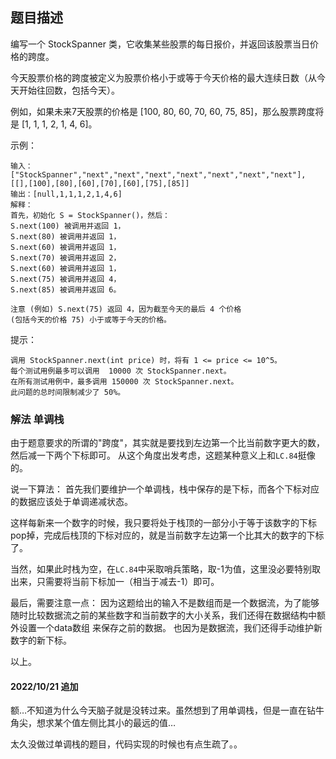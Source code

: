 ## 题目描述
编写一个 StockSpanner 类，它收集某些股票的每日报价，并返回该股票当日价格的跨度。

今天股票价格的跨度被定义为股票价格小于或等于今天价格的最大连续日数（从今天开始往回数，包括今天）。

例如，如果未来7天股票的价格是 [100, 80, 60, 70, 60, 75, 85]，那么股票跨度将是 [1, 1, 1, 2, 1, 4, 6]。

示例：
```
输入：["StockSpanner","next","next","next","next","next","next","next"], [[],[100],[80],[60],[70],[60],[75],[85]]
输出：[null,1,1,1,2,1,4,6]
解释：
首先，初始化 S = StockSpanner()，然后：
S.next(100) 被调用并返回 1，
S.next(80) 被调用并返回 1，
S.next(60) 被调用并返回 1，
S.next(70) 被调用并返回 2，
S.next(60) 被调用并返回 1，
S.next(75) 被调用并返回 4，
S.next(85) 被调用并返回 6。

注意 (例如) S.next(75) 返回 4，因为截至今天的最后 4 个价格
(包括今天的价格 75) 小于或等于今天的价格。
```

提示：
```
调用 StockSpanner.next(int price) 时，将有 1 <= price <= 10^5。
每个测试用例最多可以调用  10000 次 StockSpanner.next。
在所有测试用例中，最多调用 150000 次 StockSpanner.next。
此问题的总时间限制减少了 50%。
```

### 解法 单调栈
由于题意要求的所谓的"跨度"，其实就是要找到左边第一个比当前数字更大的数，然后减一下两个下标即可。
从这个角度出发考虑，这题某种意义上和`LC.84`挺像的。

说一下算法：
首先我们要维护一个单调栈，栈中保存的是下标，而各个下标对应的数据应该处于单调递减状态。

这样每新来一个数字的时候，我只要将处于栈顶的一部分小于等于该数字的下标pop掉，完成后栈顶的下标对应的，就是当前数字左边第一个比其大的数字的下标了。

当然，如果此时栈为空，在`LC.84`中采取哨兵策略，取-1为值，这里没必要特别取出来，只需要将当前下标加一（相当于减去-1）即可。

最后，需要注意一点：
因为这题给出的输入不是数组而是一个数据流，为了能够随时比较数据流之前的某些数字和当前数字的大小关系，我们还得在数据结构中额外设置一个data数组
来保存之前的数据。
也因为是数据流，我们还得手动维护新数字的新下标。

以上。

#### 2022/10/21 追加
额…不知道为什么今天脑子就是没转过来。虽然想到了用单调栈，但是一直在钻牛角尖，想求某个值左侧比其小的最远的值…

太久没做过单调栈的题目，代码实现的时候也有点生疏了。。